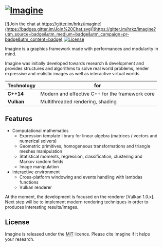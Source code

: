 [![Imagine](https://github.com/hrkz/imagine/blob/gh-pages/images/imagine.jpg)](https://imagine.github.io)
=======================

[![Join the chat at https://gitter.im/hrkz/imagine](https://badges.gitter.im/Join%20Chat.svg)](https://gitter.im/hrkz/imagine?utm_source=badge&utm_medium=badge&utm_campaign=pr-badge&utm_content=badge)
[![License](https://img.shields.io/badge/license-MIT-blue.svg)](LICENSE)

Imagine is a graphics framework made with performances and modularity in mind.

Imagine was initially developed towards research & development and provides structures and algorithms to solve real world problems, render expressive and realistic images as well as interactive virtual worlds.

Technology    | for
--------------|---------
**C++14**     | Modern and effective C++ for the framework core
**Vulkan**    | Multithreaded rendering, shading 

## Features

* Computational mathematics
  * Expression template library for linear algebra (matrices / vectors and numerical solvers)
  * Geometric primitives, homogeneous transformations and triangle meshes manipulation
  * Statistical moments, regression, classification, clustering and Markov random fields
  * Image manipulation 
* Interactive environment
  * Cross-platform windowing and events handling with lambdas functions
  * Vulkan renderer

At the moment, the development is focused on the renderer [Vulkan 1.0.x]. 
Next step will be to implement modern rendering techniques in order to produces interesting results/images.
  
## License

Imagine is released under the [MIT](LICENSE) licence.
Please cite Imagine if it helps your research.
